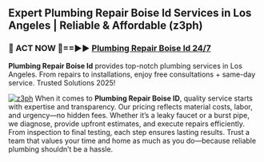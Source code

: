 ## Expert Plumbing Repair Boise Id Services in Los Angeles | Reliable & Affordable (z3ph)  

<h3>🚿 ACT NOW 🌟==►► <a href="https://tinyurl.com/2ne6vx2x" rel="nofollow">Plumbing Repair Boise Id 24/7</a></h3>

**Plumbing Repair Boise Id** provides top-notch plumbing services in Los Angeles. From repairs to installations, enjoy free consultations + same-day service. Trusted Solutions 2025!

[![z3ph](https://i.imgur.com/4PFF4AK.jpeg)](https://tinyurl.com/2ne6vx2x)
When it comes to **Plumbing Repair Boise ID**, quality service starts with expertise and transparency. Our pricing reflects material costs, labor, and urgency—no hidden fees. Whether it’s a leaky faucet or a burst pipe, we diagnose, provide upfront estimates, and execute repairs efficiently. From inspection to final testing, each step ensures lasting results. Trust a team that values your time and home as much as you do—because reliable plumbing shouldn’t be a hassle.
